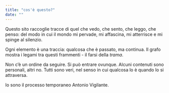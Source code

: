 ```yaml
---
title: "cos'è questo?"
date: "" 
---
```


Questo sito raccoglie tracce di quel che vedo, che sento, che leggo, che penso: del modo in cui il mondo mi pervade, mi affascina, mi atterrisce e mi spinge al silenzio.

Ogni elemento è una traccia: qualcosa che è passato, ma continua. Il grafo mostra i legami tra questi frammenti - il farsi della *trama*.

Non c’è un ordine da seguire. Si può entrare ovunque. Alcuni contenuti sono personali, altri no.
Tutti sono veri, nel senso in cui qualcosa lo è quando lo si attraversa.

Io sono il processo temporaneo Antonio Vigilante.
